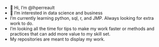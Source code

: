 - 👋 Hi, I’m @lhperreault
- 👀 I’m interested in data science and business
- I’m currently learning python, sql, r, and JMP. Always looking for extra work to do.
- I’m looking all the time for tips to make my work faster or methods and practices that can add more value to my skill set.
- My repositories are meant to display my work. 

<!---
lhperreault/lhperreault is a ✨ special ✨ repository because its `README.md` (this file) appears on your GitHub profile.
You can click the Preview link to take a look at your changes.
--->
